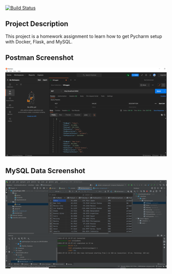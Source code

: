 [![Build Status](https://www.travis-ci.com/wmduggan41/IS601-Homework-4.svg?branch=master)](https://www.travis-ci.com/wmduggan41/IS601-Homework-4)

## Project Description
This project is a homework assignment to learn how to get Pycharm setup with Docker, Flask, and MySQL.


## Postman Screenshot
![postman_request_output](screenshots/postman1.png)


## MySQL Data Screenshot
![pycharm_data_query](screenshots/mysqldbconnected.png)
